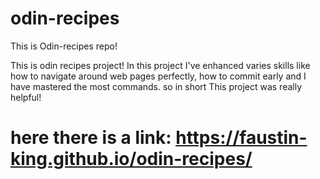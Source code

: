 # odin-recipes
This is Odin-recipes repo!

This is odin recipes project!
In this project I've enhanced varies skills like how to navigate around web pages perfectly, how to commit early and I have mastered the most commands. so in short This project was really helpful! 
# here there is a link: https://faustin-king.github.io/odin-recipes/
